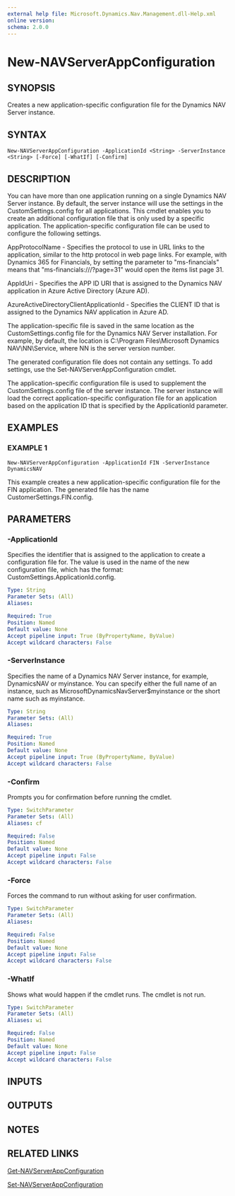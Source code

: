 ```yaml
---
external help file: Microsoft.Dynamics.Nav.Management.dll-Help.xml
online version:
schema: 2.0.0
---
```


# New-NAVServerAppConfiguration

## SYNOPSIS
Creates a new application-specific configuration file for the Dynamics NAV Server instance.

## SYNTAX

```
New-NAVServerAppConfiguration -ApplicationId <String> -ServerInstance <String> [-Force] [-WhatIf] [-Confirm]
```

## DESCRIPTION
You can have more than one application running on a single Dynamics NAV Server instance.
By default, the server instance will use the settings in the CustomSettings.config for all applications. This cmdlet enables you to create an additional configuration file that is only used by a specific application. The application-specific configuration file can be used to configure the following settings.

AppProtocolName - Specifies the protocol to use in URL links to the application, similar to the http protocol in web page links.
For example, with Dynamics 365 for Financials, by setting the parameter to "ms-financials"  means that "ms-financials:///?page=31" would open the items list page 31.

AppIdUri - Specifies the APP ID URI that is assigned to the Dynamics NAV application in Azure Active Directory (Azure AD).

AzureActiveDirectoryClientApplicationId - Specifies the CLIENT ID that is assigned to the Dynamics NAV application in Azure AD.

The application-specific file is saved in the same location as the CustomSettings.config file for the Dynamics NAV Server installation. For example, by default, the location is C:\Program Files\Microsoft Dynamics NAV\NN\Service, where NN is the server version number.

The generated configuration file does not contain any settings. To add settings, use the Set-NAVServerAppConfiguration cmdlet.

The application-specific configuration file is used to supplement the CustomSettings.config file of the server instance. The server instance will load the correct application-specific configuration file for an application based on the application ID that is specified by the ApplicationId parameter.

## EXAMPLES

### EXAMPLE 1
```
New-NAVServerAppConfiguration -ApplicationId FIN -ServerInstance DynamicsNAV
```

This example creates a new application-specific configuration file for the FIN application.
The generated file has the name CustomerSettings.FIN.config.

## PARAMETERS

### -ApplicationId
Specifies the identifier that is assigned to the application to create a configuration file for.
The value is used in the name of the new configuration file, which has the format: CustomSettings.ApplicationId.config.

```yaml
Type: String
Parameter Sets: (All)
Aliases:

Required: True
Position: Named
Default value: None
Accept pipeline input: True (ByPropertyName, ByValue)
Accept wildcard characters: False
```

### -ServerInstance
Specifies the name of a Dynamics NAV Server instance, for example, DynamicsNAV or myinstance.
You can specify either the full name of an instance, such as MicrosoftDynamicsNavServer$myinstance or the short name such as myinstance.

```yaml
Type: String
Parameter Sets: (All)
Aliases:

Required: True
Position: Named
Default value: None
Accept pipeline input: True (ByPropertyName, ByValue)
Accept wildcard characters: False
```

### -Confirm
Prompts you for confirmation before running the cmdlet.

```yaml
Type: SwitchParameter
Parameter Sets: (All)
Aliases: cf

Required: False
Position: Named
Default value: None
Accept pipeline input: False
Accept wildcard characters: False
```

### -Force
Forces the command to run without asking for user confirmation.

```yaml
Type: SwitchParameter
Parameter Sets: (All)
Aliases:

Required: False
Position: Named
Default value: None
Accept pipeline input: False
Accept wildcard characters: False
```

### -WhatIf
Shows what would happen if the cmdlet runs.
The cmdlet is not run.

```yaml
Type: SwitchParameter
Parameter Sets: (All)
Aliases: wi

Required: False
Position: Named
Default value: None
Accept pipeline input: False
Accept wildcard characters: False
```

## INPUTS

## OUTPUTS

## NOTES
## RELATED LINKS
[Get-NAVServerAppConfiguration](Get-NAVServerAppConfiguration.md)

[Set-NAVServerAppConfiguration](Set-NAVServerAppConfiguration.md)
